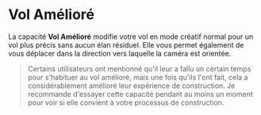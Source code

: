 # Vol Amélioré
La capacité **Vol Amélioré** modifie votre vol en mode créatif normal pour un vol plus précis sans aucun élan résiduel. Elle vous permet également de vous déplacer dans la direction vers laquelle la caméra est orientée.

> Certains utilisateurs ont mentionné qu'il leur a fallu un certain temps pour s'habituer au vol amélioré, mais une fois qu'ils l'ont fait, cela a considérablement amélioré leur expérience de construction. Je recommande d'essayer cette capacité pendant au moins un moment pour voir si elle convient à votre processus de construction.